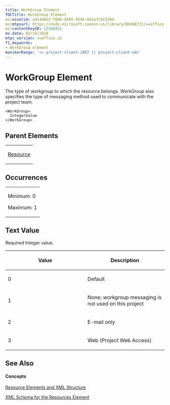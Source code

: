 ```yaml
---
title: WorkGroup Element
TOCTitle: WorkGroup Element
ms:assetid: ed14d8e2-f8d6-4565-92db-6b1a7c91558d
ms:mtpsurl: https://msdn.microsoft.com/en-us/library/Bb968721(v=office.12)
ms:contentKeyID: 13188411
ms.date: 03/14/2018
mtps_version: v=office.12
f1_keywords:
- WorkGroup element
monikerRange: '>= project-client-2007 || project-client-odc'
---
```


# WorkGroup Element




The type of workgroup to which the resource belongs. WorkGroup also specifies the type of messaging method used to communicate with the project team.

    <WorkGroup>
      IntegerValue
    </WorkGroup>

## Parent Elements

<table>
<colgroup>
<col style="width: 100%" />
</colgroup>
<tbody>
<tr class="odd">
<td><p><a href="resource-element.md">Resource</a></p></td>
</tr>
</tbody>
</table>

## Occurrences

<table>
<colgroup>
<col style="width: 100%" />
</colgroup>
<tbody>
<tr class="odd">
<td><p>Minimum: 0</p>
<p>Maximum: 1</p></td>
</tr>
</tbody>
</table>

## Text Value

Required Integer value.

<table>
<colgroup>
<col style="width: 50%" />
<col style="width: 50%" />
</colgroup>
<thead>
<tr class="header">
<th><p>Value</p></th>
<th><p>Description</p></th>
</tr>
</thead>
<tbody>
<tr class="odd">
<td><p>0</p></td>
<td><p>Default</p></td>
</tr>
<tr class="even">
<td><p>1</p></td>
<td><p>None; workgroup messaging is not used on this project</p></td>
</tr>
<tr class="odd">
<td><p>2</p></td>
<td><p>E-mail only</p></td>
</tr>
<tr class="even">
<td><p>3</p></td>
<td><p>Web (Project Web Access)</p></td>
</tr>
</tbody>
</table>

## See Also

#### Concepts

[Resource Elements and XML Structure](resource-elements-and-xml-structure.md)

[XML Schema for the Resources Element](xml-schema-for-the-resources-element.md)

